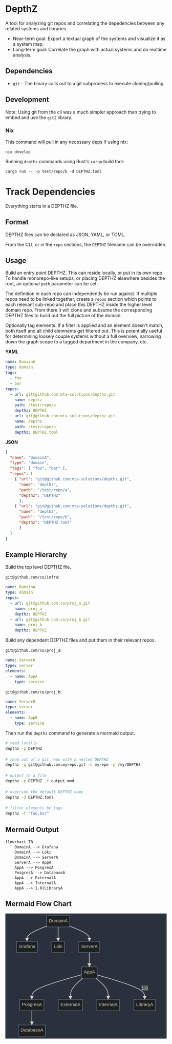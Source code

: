 # DepthZ

A tool for analyzing git repos and correlating the depedencies between any related systems and libraries.

- Near-term goal: Export a textual graph of the systems and visualize it as a system map.
- Long-term goal: Correlate the graph with actual systems and do realtime analysis.

## Dependencies

- `git` - The binary calls out to a git subprocess to execute cloning/pulling

## Development

Note: Using git from the cli was a much simpler approach than trying to embed and use the `git2` library.

### Nix

This command will pull in any necessary deps if using nix:

```
nix develop
```

Running `depthz` commands using Rust's `cargo` build tool:

```
cargo run -- -p test/repo/b -d DEPTHZ.toml
```

# Track Dependencies

Everything starts in a DEPTHZ file.

## Format

DEPTHZ files can be declared as JSON, YAML, or TOML.

From the CLI, or in the `repo` sections, the `DEPTHZ` filename can be overridden.

## Usage

Build an entry point DEPTHZ. This can reside locally, or put in its own repo.
To handle monorepo-like setups, or placing DEPTHZ elsewhere besides the root,
an optional `path` parameter can be set.

The definition in each repo can independently be run against. If multiple repos
need to be linked together, create a `repos` section which points to each
relevant sub-repo and place this DEPTHZ inside the higher level domain repo.
From there it will clone and subsume the corresponding DEPTHZ files to build
out the full picture of the domain.

Optionally tag elements. If a filter is applied and an element doesn't match,
both itself and all child elemnents get filtered out. This is potentially useful
for determining loosely couple systems without a full overview, narrowing down
the graph scope to a tagged department in the company, etc.

**YAML**

```yaml
name: DomainA
type: domain
tags:
  - foo
  - bar
repos:
  - url: git@github.com:mta-solutions/depthz.git
    name: depthz
    path: /test/repo/a
    depthz: DEPTHZ
  - url: git@github.com:mta-solutions/depthz.git
    name: depthz
    path: /test/repo/b
    depthz: DEPTHZ.toml
```

**JSON**

```json
{
  "name": "DomainA",
  "type": "domain",
  "tags": [ "foo", "bar" ],
  "repos": [
    { "url": "git@github.com:mta-solutions/depthz.git",
      "name": "depthz",
      "path": "/test/repo/a",
      "depthz": "DEPTHZ"
	  },
    { "url": "git@github.com:mta-solutions/depthz.git",
      "name": "depthz",
      "path": "/test/repo/b",
      "depthz": "DEPTHZ.toml"
	  }
  ]
}
```

## Example Hierarchy

Build the top level DEPTHZ file.

`git@github.com/co/infra`:

```yaml
name: DomainA
type: domain
repos:
  - url: git@github.com:co/proj_a.git
    name: proj_a
    depthz: DEPTHZ
  - url: git@github.com:co/proj_b.git
    name: proj_b
    depthz: DEPTHZ
```

Build any dependent DEPTHZ files and put them in their relevant repos.

`git@github.com/co/proj_a`:


```yaml
name: ServerA
type: server
elements:
  - name: AppA
    type: service
```

`git@github.com/co/proj_b`:

```yaml
name: ServerB
type: server
elements:
  - name: AppB
    type: service
```

Then run the `depthz` command to generate a mermaid output.

```bash
# read locally
depthz -p DEPTHZ

# read out of a git repo with a nested DEPTHZ
depthz -g git@github.com:myrepo.git -n myrepo -p /my/DEPTHZ

# output to a file
depthz -p DEPTHZ -f output.mmd

# override the default DEPTHZ name
depthz -d DEPTHZ.toml

# filter elements by tags
depthz -t "foo,bar"
```

## Mermaid Output

```
flowchart TB
    DomainA --> Grafana
    DomainA --> Loki
    DomainA --> ServerA
    ServerA --> AppA
    AppA --> PosgresA
    PosgresA --> DatabaseA
    AppA --> ExternalA
    AppA --> InternalA
    AppA -->|1.0|LibraryA
```

## Mermaid Flow Chart

![mermaid example](docs/mermaid-example.png)
